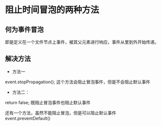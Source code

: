 # 阻止时间冒泡的两种方法

## 何为事件冒泡

即是定义在一个文件节点上事件，被其父元素进行响应，事件从里到外开始传递。

## 解决方法

* 方法一

event.stopPropagation();
这个方法会阻止冒泡事件，但是不会阻止默认事件

* 方法二：

return false;
既阻止冒泡事件也阻止默认事件

还有一个方法，虽然不能阻止冒泡，但是可以阻止默认事件
event.preventDefault()
